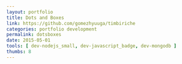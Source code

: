```yaml
---
layout: portfolio
title: Dots and Boxes
link: https://github.com/gomezhyuuga/timbiriche
categories: portfolio development
permalink: dotsboxes
date: 2015-05-01
tools: [ dev-nodejs_small, dev-javascript_badge, dev-mongodb ]
thumbs: 8
---
```

